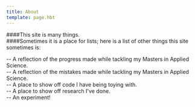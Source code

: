 ```yaml
---
title: About
template: page.hbt
---
```


####This site is many things.  
####Sometimes it is a place for lists; here is a list of other things this site sometimes is:  

-- A reflection of the progress made while tackling my Masters in Applied Science.  
-- A reflection of the mistakes made while tackling my Masters in Applied Science.  
-- A place to show off code I have being toying with.  
-- A place to show off research I've done.  
-- An experiment!
